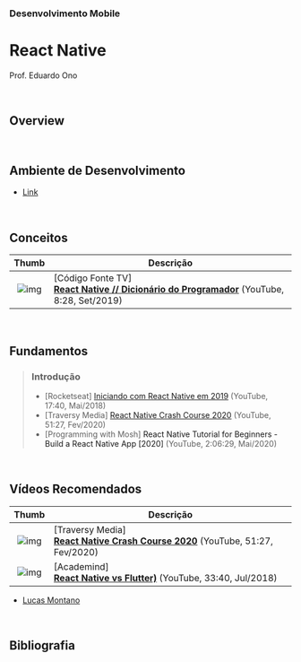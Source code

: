 ### Desenvolvimento Mobile

# React Native

Prof. Eduardo Ono

<br>

## Overview

<br>

## Ambiente de Desenvolvimento

* [Link](ambiente-de-desenvolvimento.md)

<br>

## Conceitos

| Thumb | Descrição |
|  :-:  | --- |
| ![img](https://img.youtube.com/vi/mqltv3kFdgE/default.jpg) | [Código Fonte TV]<br>[**React Native // Dicionário do Programador**](https://www.youtube.com/watch?v=mqltv3kFdgE) (YouTube, 8:28, Set/2019)

<br>

## Fundamentos

> ### Introdução
> * [Rocketseat] [Iniciando com React Native em 2019](https://www.youtube.com/watch?v=XcU9GEUZTQA) (YouTube, 17:40, Mai/2018)
> * [Traversy Media] [React Native Crash Course 2020](https://www.youtube.com/watch?v=Hf4MJH0jDb4) (YouTube, 51:27, Fev/2020)
> * [Programming with Mosh] <a src="https://www.youtube.com/watch?v=0-S5a0eXPoc" title=
    "0:00:00 Introduction
    0:02:20 Prerequisites
    0:02:58 What is React Native?
    0:04:33 Expo
    0:06:19 Setting up the development environment
    0:09:17 Your First React Native App
    0:14:38 Running on an iOS simulator
    0:18:02 Running on an Android emulator
    0:26:48 Running on a physical device
    0:27:54 Logging
    0:29:16 Debugging with Chrome
    0:34:27 Debugging in VSCode
    0:41:39 Publishing
    0:46:30 Fundamental Concepts
    0:48:20 View
    0:51:08 Text
    0:53:50 Image
    0:59:25 Touchables
    1:04:21 Button
    1:06:01 Alert
    1:09:55 StyleSheet
    1:14:49 Platform-specific code
    1:18:06 Layouts
    1:18:43 Dimensions
    1:22:22 Detecting orientation changes
    1:27:39 Flexbox
    1:30:56 flexDirection
    1:32:48 justifyContent, alignItems and alignSelf
    1:37:22 flexWrap and alignContent
    1:40:22 flexBasis, flexGrow and flexShrink
    1:43:07 Absolute and Relative Positioning
    1:45:59 Exercises
    1:46:58 Welcome Screen
    1:57:55 View Image Screen
    2:02:51 Refactoring"
    target="_blank">React Native Tutorial for Beginners - Build a React Native App [2020]</a> (YouTube, 2:06:29, Mai/2020)

<br>

## Vídeos Recomendados

| Thumb | Descrição |
|  :-:  | --- |
| ![img](https://img.youtube.com/vi/Hf4MJH0jDb4/default.jpg) | [Traversy Media]<br>[**React Native Crash Course 2020**](https://www.youtube.com/watch?v=Hf4MJH0jDb4) (YouTube, 51:27, Fev/2020)
| ![img](https://img.youtube.com/vi/bnYJRYFsrSw/default.jpg) | [Academind]<br>[**React Native vs Flutter)**](https://www.youtube.com/watch?v=bnYJRYFsrSw) (YouTube, 33:40, Jul/2018)

* [Lucas Montano](https://www.youtube.com/channel/UCyHOBY6IDZF9zOKJPou2Rgg)

<br>

## Bibliografia

<br>
